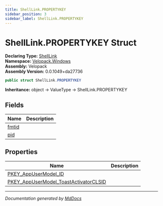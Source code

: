 ```yaml
---
title: ShellLink.PROPERTYKEY
sidebar_position: 3
sidebar_label: ShellLink.PROPERTYKEY
---
```

<!--  
  <auto-generated>   
    The contents of this file were generated by a tool.  
    Changes to this file may be list if the file is regenerated  
  </auto-generated>   
-->

# ShellLink.PROPERTYKEY Struct

**Declaring Type:** [ShellLink](../index.md)  
**Namespace:** [Velopack.Windows](../../index.md)  
**Assembly:** Velopack  
**Assembly Version:** 0.0.1049+da27736

```csharp
public struct ShellLink.PROPERTYKEY
```

**Inheritance:** object → ValueType → ShellLink.PROPERTYKEY

## Fields

| Name                     | Description |
| ------------------------ | ----------- |
| [fmtid](fields/fmtid.md) |             |
| [pid](fields/pid.md)     |             |

## Properties

| Name                                                                                           | Description |
| ---------------------------------------------------------------------------------------------- | ----------- |
| [PKEY\_AppUserModel\_ID](properties/PKEY_AppUserModel_ID.md)                                   |             |
| [PKEY\_AppUserModel\_ToastActivatorCLSID](properties/PKEY_AppUserModel_ToastActivatorCLSID.md) |             |

___

*Documentation generated by [MdDocs](https://github.com/ap0llo/mddocs)*
